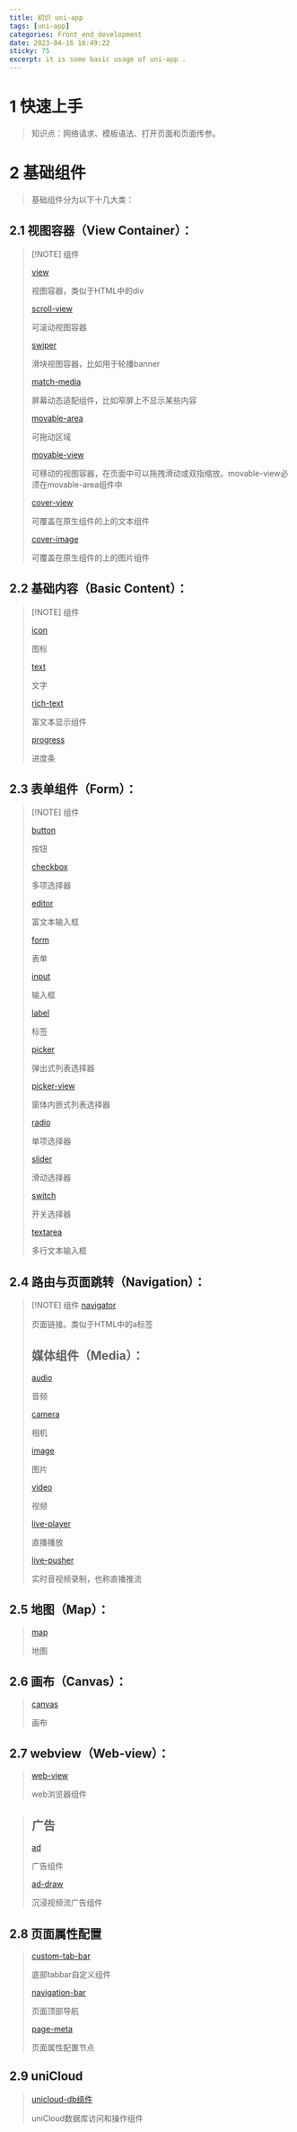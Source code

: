 ```yaml
---
title: 初识 uni-app
tags: [uni-app]
categories: Front_end_development
date: 2023-04-16 16:49:22
sticky: 75
excerpt: it is some basic usage of uni-app .
---
```


# 1 快速上手

> 知识点：网络请求、模板语法、打开页面和页面传参。

# 2 基础组件

> 基础组件分为以下十几大类：

## 2.1 视图容器（View Container）：


> [!NOTE] 组件
> 
> 
> [view](https://uniapp.dcloud.net.cn/component/view)
> 
> 视图容器，类似于HTML中的div
> 
> [scroll-view](https://uniapp.dcloud.net.cn/component/scroll-view)
> 
> 可滚动视图容器
> 
> [swiper](https://uniapp.dcloud.net.cn/component/swiper)
> 
> 滑块视图容器，比如用于轮播banner
> 
> [match-media](https://uniapp.dcloud.net.cn/component/match-media)
> 
> 屏幕动态适配组件，比如窄屏上不显示某些内容
> 
> [movable-area](https://uniapp.dcloud.net.cn/component/movable-view#movable-area)
> 
> 可拖动区域
> 
> [movable-view](https://uniapp.dcloud.net.cn/component/movable-view#movable-view)
> 
> 可移动的视图容器，在页面中可以拖拽滑动或双指缩放。movable-view必须在movable-area组件中
> 
> [cover-view](https://uniapp.dcloud.net.cn/component/cover-view#cover-view)
> 
> 可覆盖在原生组件的上的文本组件
> 
> [cover-image](https://uniapp.dcloud.net.cn/component/cover-view#cover-image)
> 
> 可覆盖在原生组件的上的图片组件

## 2.2 基础内容（Basic Content）：

> [!NOTE] 组件
> 
> [icon](https://uniapp.dcloud.net.cn/component/icon)
> 
> 图标
> 
> [text](https://uniapp.dcloud.net.cn/component/text)
> 
> 文字
> 
> [rich-text](https://uniapp.dcloud.net.cn/component/rich-text)
> 
> 富文本显示组件
> 
> [progress](https://uniapp.dcloud.net.cn/component/progress)
> 
> 进度条

## 2.3 表单组件（Form）：

> [!NOTE] 组件
> 
> [button](https://uniapp.dcloud.net.cn/component/button)
> 
> 按钮
> 
> [checkbox](https://uniapp.dcloud.net.cn/component/checkbox)
> 
> 多项选择器
> 
> [editor](https://uniapp.dcloud.net.cn/component/editor)
> 
> 富文本输入框
> 
> [form](https://uniapp.dcloud.net.cn/component/form)
> 
> 表单
> 
> [input](https://uniapp.dcloud.net.cn/component/input)
> 
> 输入框
> 
> [label](https://uniapp.dcloud.net.cn/component/label)
> 
> 标签
> 
> [picker](https://uniapp.dcloud.net.cn/component/picker)
> 
> 弹出式列表选择器
> 
> [picker-view](https://uniapp.dcloud.net.cn/component/picker-view)
> 
> 窗体内嵌式列表选择器
> 
> [radio](https://uniapp.dcloud.net.cn/component/radio)
> 
> 单项选择器
> 
> [slider](https://uniapp.dcloud.net.cn/component/slider)
> 
> 滑动选择器
> 
> [switch](https://uniapp.dcloud.net.cn/component/switch)
> 
> 开关选择器
> 
> [textarea](https://uniapp.dcloud.net.cn/component/textarea)
> 
> 多行文本输入框

## 2.4 路由与页面跳转（Navigation）：

> [!NOTE] 组件 
> [navigator](https://uniapp.dcloud.net.cn/component/navigator)
> 
> 页面链接。类似于HTML中的a标签
> 
> ## 媒体组件（Media）：
> 
> [audio](https://uniapp.dcloud.net.cn/component/audio)
> 
> 音频
> 
> [camera](https://uniapp.dcloud.net.cn/component/camera)
> 
> 相机
> 
> [image](https://uniapp.dcloud.net.cn/component/image)
> 
> 图片
> 
> [video](https://uniapp.dcloud.net.cn/component/video)
> 
> 视频
> 
> [live-player](https://uniapp.dcloud.net.cn/component/live-player)
> 
> 直播播放
> 
> [live-pusher](https://uniapp.dcloud.net.cn/component/live-pusher)
> 
> 实时音视频录制，也称直播推流

## 2.5 地图（Map）：
> 
> [map](https://uniapp.dcloud.net.cn/component/map)
> 
> 地图
> 
## 2.6 画布（Canvas）：
> 
> [canvas](https://uniapp.dcloud.net.cn/component/canvas)
> 
> 画布
> 
## 2.7 webview（Web-view）：
> 
> [web-view](https://uniapp.dcloud.net.cn/component/web-view)
> 
> web浏览器组件

> ## 广告
> 
> [ad](https://uniapp.dcloud.net.cn/component/ad)
> 
> 广告组件
> 
> [ad-draw](https://uniapp.dcloud.net.cn/component/ad-draw)
> 
> 沉浸视频流广告组件

## 2.8 页面属性配置
> 
> [custom-tab-bar](https://uniapp.dcloud.net.cn/component/custom-tab-bar)
> 
> 底部tabbar自定义组件
> 
> [navigation-bar](https://uniapp.dcloud.net.cn/component/navigation-bar)
> 
> 页面顶部导航
> 
> [page-meta](https://uniapp.dcloud.net.cn/component/page-meta)
> 
> 页面属性配置节点
> 
## 2.9 uniCloud
> 
> [unicloud-db组件](https://uniapp.dcloud.net.cn/uniCloud/unicloud-db)
> 
> uniCloud数据库访问和操作组件




